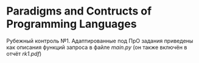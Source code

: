 # Paradigms and Contructs of Programming Languages

Рубежный контроль №1. Адаптированные под ПрО задания приведены как описания функций запроса в файле _main.py_ (он также включён в отчёт _rk1.pdf_)
